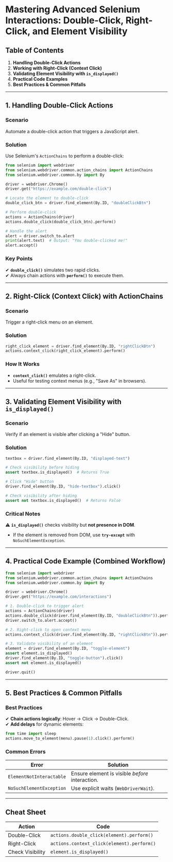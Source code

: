 # **Mastering Advanced Selenium Interactions: Double-Click, Right-Click, and Element Visibility**  

## **Table of Contents**  
1. **Handling Double-Click Actions**  
2. **Working with Right-Click (Context Click)**  
3. **Validating Element Visibility with `is_displayed()`**  
4. **Practical Code Examples**  
5. **Best Practices & Common Pitfalls**  

---

## **1. Handling Double-Click Actions**  
### **Scenario**  
Automate a double-click action that triggers a JavaScript alert.  

### **Solution**  
Use Selenium's `ActionChains` to perform a double-click:  
```python
from selenium import webdriver  
from selenium.webdriver.common.action_chains import ActionChains  
from selenium.webdriver.common.by import By  

driver = webdriver.Chrome()  
driver.get("https://example.com/double-click")  

# Locate the element to double-click  
double_click_btn = driver.find_element(By.ID, "doubleClickBtn")  

# Perform double-click  
actions = ActionChains(driver)  
actions.double_click(double_click_btn).perform()  

# Handle the alert  
alert = driver.switch_to.alert  
print(alert.text)  # Output: "You double-clicked me!"  
alert.accept()  
```  

### **Key Points**  
✔ **`double_click()`** simulates two rapid clicks.  
✔ Always chain actions with **`perform()`** to execute them.  

---

## **2. Right-Click (Context Click) with ActionChains**  
### **Scenario**  
Trigger a right-click menu on an element.  

### **Solution**  
```python
right_click_element = driver.find_element(By.ID, "rightClickBtn")  
actions.context_click(right_click_element).perform()  
```  

### **How It Works**  
- **`context_click()`** emulates a right-click.  
- Useful for testing context menus (e.g., "Save As" in browsers).  

---

## **3. Validating Element Visibility with `is_displayed()`**  
### **Scenario**  
Verify if an element is visible after clicking a "Hide" button.  

### **Solution**  
```python
textbox = driver.find_element(By.ID, "displayed-text")  

# Check visibility before hiding  
assert textbox.is_displayed()  # Returns True  

# Click "Hide" button  
driver.find_element(By.ID, "hide-textbox").click()  

# Check visibility after hiding  
assert not textbox.is_displayed()  # Returns False  
```  

### **Critical Notes**  
⚠️ **`is_displayed()`** checks visibility but **not presence in DOM**.  
- If the element is removed from DOM, use **`try-except`** with `NoSuchElementException`.  

---

## **4. Practical Code Example (Combined Workflow)**  
```python
from selenium import webdriver  
from selenium.webdriver.common.action_chains import ActionChains  
from selenium.webdriver.common.by import By  

driver = webdriver.Chrome()  
driver.get("https://example.com/interactions")  

# 1. Double-click to trigger alert  
actions = ActionChains(driver)  
actions.double_click(driver.find_element(By.ID, "doubleClickBtn")).perform()  
driver.switch_to.alert.accept()  

# 2. Right-click to open context menu  
actions.context_click(driver.find_element(By.ID, "rightClickBtn")).perform()  

# 3. Validate visibility of an element  
element = driver.find_element(By.ID, "toggle-element")  
assert element.is_displayed()  
driver.find_element(By.ID, "toggle-button").click()  
assert not element.is_displayed()  

driver.quit()  
```  

---

## **5. Best Practices & Common Pitfalls**  
### **Best Practices**  
✔ **Chain actions logically**: Hover → Click → Double-Click.  
✔ **Add delays** for dynamic elements:  
   ```python
   from time import sleep  
   actions.move_to_element(menu).pause(1).click().perform()  
   ```  

### **Common Errors**  
| Error                        | Solution                                  |  
|------------------------------|-------------------------------------------|  
| `ElementNotInteractable`     | Ensure element is visible *before* interaction. |  
| `NoSuchElementException`     | Use explicit waits (`WebDriverWait`).     |  

---

## **Cheat Sheet**  
| **Action**               | **Code**                                  |  
|--------------------------|-------------------------------------------|  
| Double-Click            | `actions.double_click(element).perform()` |  
| Right-Click             | `actions.context_click(element).perform()`|  
| Check Visibility        | `element.is_displayed()`                 |  
